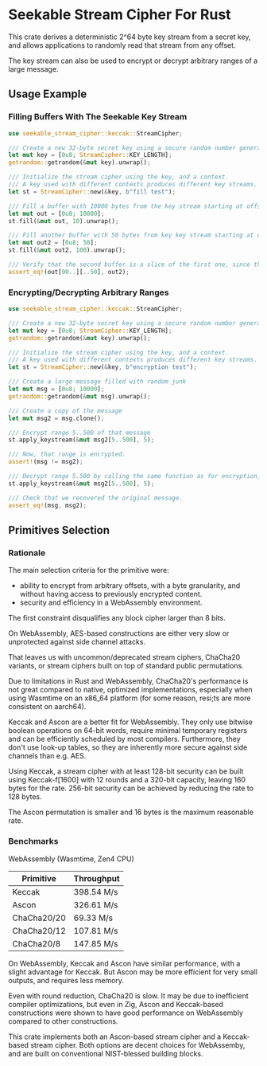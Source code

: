 # Seekable Stream Cipher For Rust

This crate derives a deterministic 2^64 byte key stream from a secret key, and allows applications to randomly read that stream from any offset.

The key stream can also be used to encrypt or decrypt arbitrary ranges of a large message.

## Usage Example

### Filling Buffers With The Seekable Key Stream

```rust
use seekable_stream_cipher::keccak::StreamCipher;

/// Create a new 32-byte secret key using a secure random number generator
let mut key = [0u8; StreamCipher::KEY_LENGTH];
getrandom::getrandom(&mut key).unwrap();

/// Initialize the stream cipher using the key, and a context.
/// A key used with different contexts produces different key streams.
let st = StreamCipher::new(&key, b"fill test");

/// Fill a buffer with 10000 bytes from the key stream starting at offset 10
let mut out = [0u8; 10000];
st.fill(&mut out, 10).unwrap();

/// Fill another buffer with 50 bytes from key key stream starting at offset 100
let mut out2 = [0u8; 50];
st.fill(&mut out2, 100).unwrap();

/// Verify that the second buffer is a slice of the first one, since the ranges overlap.
assert_eq!(out[90..][..50], out2);
```

### Encrypting/Decrypting Arbitrary Ranges

```rust
use seekable_stream_cipher::keccak::StreamCipher;

/// Create a new 32-byte secret key using a secure random number generator
let mut key = [0u8; StreamCipher::KEY_LENGTH];
getrandom::getrandom(&mut key).unwrap();

/// Initialize the stream cipher using the key, and a context.
/// A key used with different contexts produces different key streams.
let st = StreamCipher::new(&key, b"encryption test");

/// Create a large message filled with random junk
let mut msg = [0u8; 10000];
getrandom::getrandom(&mut msg).unwrap();

/// Create a copy of the message
let mut msg2 = msg.clone();

/// Encrypt range 5..500 of that message
st.apply_keystream(&mut msg2[5..500], 5);

/// Now, that range is encrypted.
assert!(msg != msg2);

/// Decrypt range 5.500 by calling the same function as for encryption, with the same parameters
st.apply_keystream(&mut msg2[5..500], 5);

/// Check that we recovered the original message.
assert_eq!(msg, msg2);
```

## Primitives Selection

### Rationale

The main selection criteria for the primitive were:

- ability to encrypt from arbitrary offsets, with a byte granularity, and without having access to previously encrypted content.
- security and efficiency in a WebAssembly environment.

The first constraint disqualifies any block cipher larger than 8 bits.

On WebAssembly, AES-based constructions are either very slow or unprotected against side channel attacks.

That leaves us with uncommon/deprecated stream ciphers, ChaCha20 variants, or stream ciphers built on top of standard public permutations.

Due to limitations in Rust and WebAssembly, ChaCha20's performance is not great compared to native, optimized implementations, especially when using Wasmtime on an x86_64 platform (for some reason, resi;ts are more consistent on aarch64).

Keccak and Ascon are a better fit for WebAssembly. They only use bitwise boolean operations on 64-bit words, require minimal temporary registers and can be efficiently scheduled by most compilers. Furthermore, they don't use look-up tables, so they are inherently more secure against side channels than e.g. AES.

Using Keccak, a stream cipher with at least 128-bit security can be built using Keccak-f[1600] with 12 rounds and a 320-bit capacity, leaving 160 bytes for the rate. 256-bit security can be achieved by reducing the rate to 128 bytes.

The Ascon permutation is smaller and 16 bytes is the maximum reasonable rate.

### Benchmarks

WebAssembly (Wasmtime, Zen4 CPU)

| Primitive   | Throughput |
| ----------- | ---------- |
| Keccak      | 398.54 M/s |
| Ascon       | 326.61 M/s |
| ChaCha20/20 | 69.33 M/s  |
| ChaCha20/12 | 107.81 M/s |
| ChaCha20/8  | 147.85 M/s |

On WebAssembly, Keccak and Ascon have similar performance, with a slight advantage for Keccak. But Ascon may be more efficient for very small outputs, and requires less memory.

Even with round reduction, ChaCha20 is slow. It may be due to inefficient compiler optimizations, but even in Zig, Ascon and Keccak-based constructions were shown to have good performance on WebAssembly compared to other constructions.

This crate implements both an Ascon-based stream cipher and a Keccak-based stream cipher. Both options are decent choices for WebAssemby, and are built on conventional NIST-blessed building blocks.
